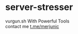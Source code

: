 # server-stresser
vurgun.sh With Powerful Tools <br>
contact me [t.me/merjunic](https://t.me/merjunic)
